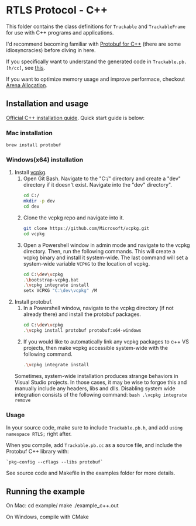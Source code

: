 # RTLS Protocol - C++

This folder contains the class definitions for `Trackable` and `TrackableFrame`
for use with C++ programs and applications.

I'd recommend becoming familiar with [Protobuf for C++](https://developers.google.com/protocol-buffers/docs/cpptutorial)
(there are some idiosyncracies) before diving in here.

If you specifically want to understand the generated code in `Trackable.pb.[h/cc]`, see [this](https://developers.google.com/protocol-buffers/docs/reference/cpp-generated).

If you want to optimize memory usage and improve performace, checkout [Arena Allocation](https://developers.google.com/protocol-buffers/docs/reference/arenas).

## Installation and usage

[Official C++ installation guide](https://github.com/protocolbuffers/protobuf/tree/master/src). Quick start guide is below:

### Mac installation

    brew install protobuf

### Windows(x64) installation

1. Install [vcpkg](https://github.com/microsoft/vcpkg). 
    1. Open Git Bash. Navigate to the "C:/" directory and create a "dev" directory if it doesn't exist. Navigate into the "dev" directory".
        ```bash
        cd C:/
        mkdir -p dev
        cd dev
    2. Clone the vcpkg repo and navigate into it.
        ```bash
        git clone https://github.com/Microsoft/vcpkg.git
        cd vcpkg
        ```
    3. Open a Powershell window in admin mode and navigate to the vcpkg directory. Then, run the following commands. This will create a vcpkg binary and install it system-wide. The last command will set a system-wide variable `VCPKG` to the location of vcpkg.
        ```bash
        cd C:\dev\vcpkg
        .\bootstrap-vcpkg.bat
        .\vcpkg integrate install
        setx VCPKG "C:\dev\vcpkg" /M
        ```
2. Install protobuf.
    1. In a Powershell window, navigate to the vcpkg directory (if not already there) and install the protobuf packages.
        ```bash
        cd C:\dev\vcpkg
        .\vcpkg install protobuf protobuf:x64-windows
        ```
    2. If you would like to automatically link any vcpkg packages to c++ VS projects, then make vcpkg accessible system-wide with the following command.
        ```bash
        .\vcpkg integrate install
        ```
    Sometimes, system-wide installation produces strange behaviors in Visual Studio projects. In those cases, it may be wise to forgoe this and manually include any headers, libs and dlls. Disabling system wide integration consists of the following command:
        ```bash
        .\vcpkg integrate remove
        ```

### Usage

In your source code, make sure to include `Trackable.pb.h`, and add `using namespace RTLS;`
right after.

When you compile, add `Trackable.pb.cc` as a source file, and include the Protobuf C++ library with:

    `pkg-config --cflags --libs protobuf`

See source code and Makefile in the examples folder for more details.

## Running the example

On Mac:
    cd example/
    make
    ./example_c++.out

On Windows, compile with CMake
